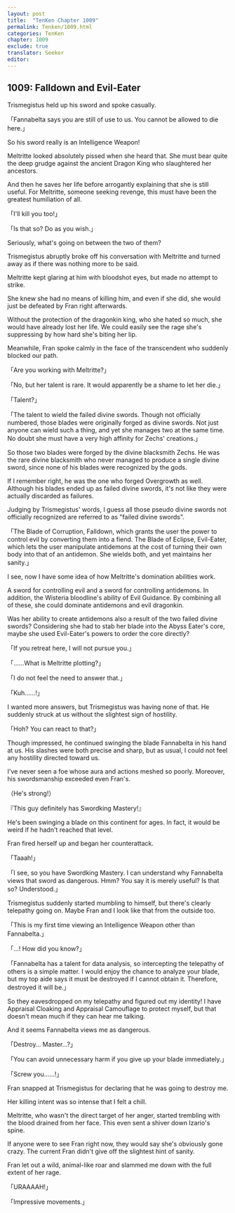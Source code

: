 ```yaml
---
layout: post
title:  "TenKen Chapter 1009"
permalink: Tenken/1009.html
categories: TenKen
chapter: 1009
exclude: true
translator: Seeker
editor: 
---
```

<h2>1009: Falldown and Evil-Eater</h2>

 Trismegistus held up his sword and spoke casually.

「Fannabelta says you are still of use to us. You cannot be allowed to die here.」

 So his sword really is an Intelligence Weapon!

 Meltritte looked absolutely pissed when she heard that. She must bear quite the deep grudge against the ancient Dragon King who slaughtered her ancestors.

 And then he saves her life before arrogantly explaining that she is still useful. For Meltritte, someone seeking revenge, this must have been the greatest humiliation of all.

「I'll kill you too!」

「Is that so? Do as you wish.」

 Seriously, what's going on between the two of them?

 Trismegistus abruptly broke off his conversation with Meltritte and turned away as if there was nothing more to be said.

 Meltritte kept glaring at him with bloodshot eyes, but made no attempt to strike.

 She knew she had no means of killing him, and even if she did, she would just be defeated by Fran right afterwards.

 Without the protection of the dragonkin king, who she hated so much, she would have already lost her life. We could easily see the rage she's suppressing by how hard she's biting her lip.

 Meanwhile, Fran spoke calmly in the face of the transcendent who suddenly blocked our path.

「Are you working with Meltritte?」

「No, but her talent is rare. It would apparently be a shame to let her die.」

「Talent?」

「The talent to wield the failed divine swords. Though not officially numbered, those blades were originally forged as divine swords. Not just anyone can wield such a thing, and yet she manages two at the same time. No doubt she must have a very high affinity for Zechs' creations.」

 So those two blades were forged by the divine blacksmith Zechs. He was the rare divine blacksmith who never managed to produce a single divine sword, since none of his blades were recognized by the gods.

 If I remember right, he was the one who forged Overgrowth as well. Although his blades ended up as failed divine swords, it's not like they were actually discarded as failures.

 Judging by Trismegistus' words, I guess all those pseudo divine swords not officially recognized are referred to as "failed divine swords".

「The Blade of Corruption, Falldown, which grants the user the power to control evil by converting them into a fiend. The Blade of Eclipse, Evil-Eater, which lets the user manipulate antidemons at the cost of turning their own body into that of an antidemon. She wields both, and yet maintains her sanity.」

 I see, now I have some idea of how Meltritte's domination abilities work.

 A sword for controlling evil and a sword for controlling antidemons. In addition, the Wisteria bloodline's ability of Evil Guidance. By combining all of these, she could dominate antidemons and evil dragonkin.

 Was her ability to create antidemons also a result of the two failed divine swords? Considering she had to stab her blade into the Abyss Eater's core, maybe she used Evil-Eater's powers to order the core directly?

「If you retreat here, I will not pursue you.」

「……What is Meltritte plotting?」

「I do not feel the need to answer that.」

「Kuh……!」

 I wanted more answers, but Trismegistus was having none of that. He suddenly struck at us without the slightest sign of hostility.

「Hoh? You can react to that?」

 Though impressed, he continued swinging the blade Fannabelta in his hand at us. His slashes were both precise and sharp, but as usual, I could not feel any hostility directed toward us.

 I've never seen a foe whose aura and actions meshed so poorly. Moreover, his swordsmanship exceeded even Fran's.

（He's strong!）

『This guy definitely has Swordking Mastery!』

 He's been swinging a blade on this continent for ages. In fact, it would be weird if he hadn't reached that level.

 Fran fired herself up and began her counterattack.

「Taaah!」

「I see, so you have Swordking Mastery. I can understand why Fannabelta views that sword as dangerous. Hmm? You say it is merely useful? Is that so? Understood.」

 Trismegistus suddenly started mumbling to himself, but there's clearly telepathy going on. Maybe Fran and I look like that from the outside too.

「This is my first time viewing an Intelligence Weapon other than Fannabelta.」

「...! How did you know?」

「Fannabelta has a talent for data analysis, so intercepting the telepathy of others is a simple matter. I would enjoy the chance to analyze your blade, but my top aide says it must be destroyed if I cannot obtain it. Therefore, destroyed it will be.」

 So they eavesdropped on my telepathy and figured out my identity! I have Appraisal Cloaking and Appraisal Camouflage to protect myself, but that doesn't mean much if they can hear me talking.

 And it seems Fannabelta views me as dangerous.

「Destroy… Master…?」

「You can avoid unnecessary harm if you give up your blade immediately.」

「Screw you……!」

 Fran snapped at Trismegistus for declaring that he was going to destroy me.

 Her killing intent was so intense that I felt a chill.

 Meltritte, who wasn't the direct target of her anger, started trembling with the blood drained from her face. This even sent a shiver down Izario's spine.

 If anyone were to see Fran right now, they would say she's obviously gone crazy. The current Fran didn't give off the slightest hint of sanity.

 Fran let out a wild, animal-like roar and slammed me down with the full extent of her rage.

「URAAAAH!」

「Impressive movements.」


